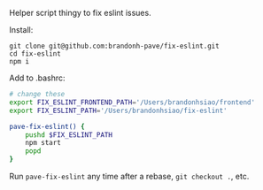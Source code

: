 Helper script thingy to fix eslint issues.

Install:

```
git clone git@github.com:brandonh-pave/fix-eslint.git
cd fix-eslint
npm i
```

Add to .bashrc:

```bash
# change these
export FIX_ESLINT_FRONTEND_PATH='/Users/brandonhsiao/frontend'
export FIX_ESLINT_PATH='/Users/brandonhsiao/fix-eslint'

pave-fix-eslint() {
    pushd $FIX_ESLINT_PATH
    npm start
    popd
}
```

Run `pave-fix-eslint` any time after a rebase, `git checkout .`, etc.
